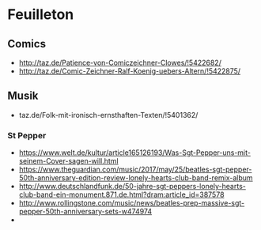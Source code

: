 # Feuilleton

## Comics

* http://taz.de/Patience-von-Comiczeichner-Clowes/!5422682/
* http://taz.de/Comic-Zeichner-Ralf-Koenig-uebers-Altern/!5422875/

## Musik

* taz.de/Folk-mit-ironisch-ernsthaften-Texten/!5401362/

### St Pepper

* https://www.welt.de/kultur/article165126193/Was-Sgt-Pepper-uns-mit-seinem-Cover-sagen-will.html
* https://www.theguardian.com/music/2017/may/25/beatles-sgt-pepper-50th-anniversary-edition-review-lonely-hearts-club-band-remix-album
* http://www.deutschlandfunk.de/50-jahre-sgt-peppers-lonely-hearts-club-band-ein-monument.871.de.html?dram:article_id=387578
* http://www.rollingstone.com/music/news/beatles-prep-massive-sgt-pepper-50th-anniversary-sets-w474974
* 